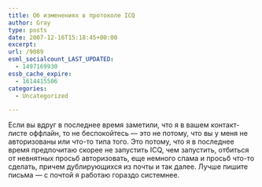 ```yaml
---
title: Об изменениях в протоколе ICQ
author: Gray
type: posts
date: 2007-12-16T15:18:45+00:00
excerpt:
url: /9089
esml_socialcount_LAST_UPDATED:
  - 1497169930
essb_cache_expire:
  - 1614415506
categories:
  - Uncategorized

---
```








Если вы вдруг в последнее время заметили, что я в вашем контакт-листе оффлайн, то не беспокойтесь &#8212; это не потому, что вы у меня не авторизованы или что-то типа того. Это потому, что я в последнее время предпочитаю скорее не запустить ICQ, чем запустить, отбиться от невнятных просьб авторизовать, еще немного спама и просьб что-то сделать, причем дублирующихся из почты и так далее. Лучше пишите письма &#8212; с почтой я работаю гораздо системнее.